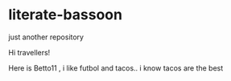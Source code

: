 # literate-bassoon
just another repository

Hi travellers!

Here is Betto11 , i like futbol and tacos.. i know tacos are the best
